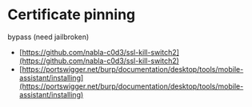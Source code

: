 # Certificate pinning

bypass \(need jailbroken\)

* [https://github.com/nabla-c0d3/ssl-kill-switch2](https://github.com/nabla-c0d3/ssl-kill-switch2)
* [https://portswigger.net/burp/documentation/desktop/tools/mobile-assistant/installing](https://portswigger.net/burp/documentation/desktop/tools/mobile-assistant/installing)


